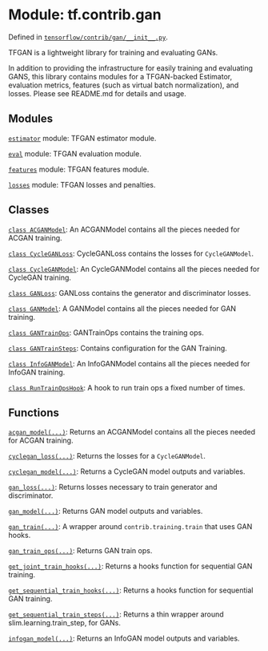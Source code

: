 <div itemscope itemtype="http://developers.google.com/ReferenceObject">
<meta itemprop="name" content="tf.contrib.gan" />
</div>

# Module: tf.contrib.gan



Defined in [`tensorflow/contrib/gan/__init__.py`](https://www.tensorflow.org/code/tensorflow/contrib/gan/__init__.py).

TFGAN is a lightweight library for training and evaluating GANs.

In addition to providing the infrastructure for easily training and evaluating
GANS, this library contains modules for a TFGAN-backed Estimator,
evaluation metrics, features (such as virtual batch normalization), and losses.
Please see README.md for details and usage.

## Modules

[`estimator`](../../tf/contrib/gan/estimator.md) module: TFGAN estimator module.

[`eval`](../../tf/contrib/gan/eval.md) module: TFGAN evaluation module.

[`features`](../../tf/contrib/gan/features.md) module: TFGAN features module.

[`losses`](../../tf/contrib/gan/losses.md) module: TFGAN losses and penalties.

## Classes

[`class ACGANModel`](../../tf/contrib/gan/ACGANModel.md): An ACGANModel contains all the pieces needed for ACGAN training.

[`class CycleGANLoss`](../../tf/contrib/gan/CycleGANLoss.md): CycleGANLoss contains the losses for `CycleGANModel`.

[`class CycleGANModel`](../../tf/contrib/gan/CycleGANModel.md): An CycleGANModel contains all the pieces needed for CycleGAN training.

[`class GANLoss`](../../tf/contrib/gan/GANLoss.md): GANLoss contains the generator and discriminator losses.

[`class GANModel`](../../tf/contrib/gan/GANModel.md): A GANModel contains all the pieces needed for GAN training.

[`class GANTrainOps`](../../tf/contrib/gan/GANTrainOps.md): GANTrainOps contains the training ops.

[`class GANTrainSteps`](../../tf/contrib/gan/GANTrainSteps.md): Contains configuration for the GAN Training.

[`class InfoGANModel`](../../tf/contrib/gan/InfoGANModel.md): An InfoGANModel contains all the pieces needed for InfoGAN training.

[`class RunTrainOpsHook`](../../tf/contrib/gan/RunTrainOpsHook.md): A hook to run train ops a fixed number of times.

## Functions

[`acgan_model(...)`](../../tf/contrib/gan/acgan_model.md): Returns an ACGANModel contains all the pieces needed for ACGAN training.

[`cyclegan_loss(...)`](../../tf/contrib/gan/cyclegan_loss.md): Returns the losses for a `CycleGANModel`.

[`cyclegan_model(...)`](../../tf/contrib/gan/cyclegan_model.md): Returns a CycleGAN model outputs and variables.

[`gan_loss(...)`](../../tf/contrib/gan/gan_loss.md): Returns losses necessary to train generator and discriminator.

[`gan_model(...)`](../../tf/contrib/gan/gan_model.md): Returns GAN model outputs and variables.

[`gan_train(...)`](../../tf/contrib/gan/gan_train.md): A wrapper around `contrib.training.train` that uses GAN hooks.

[`gan_train_ops(...)`](../../tf/contrib/gan/gan_train_ops.md): Returns GAN train ops.

[`get_joint_train_hooks(...)`](../../tf/contrib/gan/get_joint_train_hooks.md): Returns a hooks function for sequential GAN training.

[`get_sequential_train_hooks(...)`](../../tf/contrib/gan/get_sequential_train_hooks.md): Returns a hooks function for sequential GAN training.

[`get_sequential_train_steps(...)`](../../tf/contrib/gan/get_sequential_train_steps.md): Returns a thin wrapper around slim.learning.train_step, for GANs.

[`infogan_model(...)`](../../tf/contrib/gan/infogan_model.md): Returns an InfoGAN model outputs and variables.

